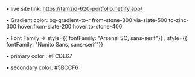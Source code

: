  • live site link: https://tamzid-620-portfolio.netlify.app/

 • Gradient color: bg-gradient-to-r from-stone-300 via-slate-500 to-zinc-300 hover:from-slate-200 hover:to-stone-400


• Font Family => 
style={{ fontFamily: "Arsenal SC, sans-serif"}} ,
style={{ fontFamily: "Nunito Sans, sans-serif"}}

• primary color : #FCDE67
  
• secondary color: #5BCCF6